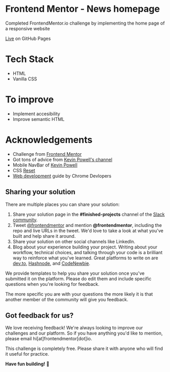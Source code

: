 # Frontend Mentor - News homepage

Completed FrontendMentor.io challenge by implementing the home page of a responsive website

[Live]() on GitHub Pages

# Tech Stack

- HTML
- Vanilla CSS

# To improve

- Implement accesibility
- Improve semantic HTML

# Acknowledgements

- Challenge from [Frontend Mentor](https://www.frontendmentor.io)
- Got tons of advice from [Kevin Powell's channel](https://www.youtube.com/@KevinPowell)
- Mobile NavBar of [Kevin Powell](https://www.youtube.com/watch?v=HbBMp6yUXO0)
- CSS [Reset](https://www.joshwcomeau.com/css/custom-css-reset/)
- [Web development](https://web.dev/) guide by Chrome Devlopers

## Sharing your solution

There are multiple places you can share your solution:

1. Share your solution page in the **#finished-projects** channel of the [Slack community](https://www.frontendmentor.io/slack).
2. Tweet [@frontendmentor](https://twitter.com/frontendmentor) and mention **@frontendmentor**, including the repo and live URLs in the tweet. We'd love to take a look at what you've built and help share it around.
3. Share your solution on other social channels like LinkedIn.
4. Blog about your experience building your project. Writing about your workflow, technical choices, and talking through your code is a brilliant way to reinforce what you've learned. Great platforms to write on are [dev.to](https://dev.to/), [Hashnode](https://hashnode.com/), and [CodeNewbie](https://community.codenewbie.org/).

We provide templates to help you share your solution once you've submitted it on the platform. Please do edit them and include specific questions when you're looking for feedback.

The more specific you are with your questions the more likely it is that another member of the community will give you feedback.

## Got feedback for us?

We love receiving feedback! We're always looking to improve our challenges and our platform. So if you have anything you'd like to mention, please email hi[at]frontendmentor[dot]io.

This challenge is completely free. Please share it with anyone who will find it useful for practice.

**Have fun building!** 🚀
